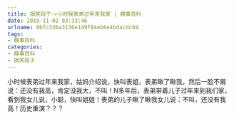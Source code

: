 ```yaml
---
title: 搞笑段子->小时候表弟过年来我家 | 糗事百科
date: 2019-11-02 03:33:46
urlname: 0bfc336a3136e149f84eb8e4bdacdc69
tags: 
- 糗事百科
categories:
- 糗事百科
- 搞笑段子
---
```

小时候表弟过年来我家，姑妈介绍说，快叫表姐，表弟瞅了瞅我，然后一脸不屑说：还没有我高，肯定没我大，不叫！N多年后，表弟带着儿子过年来到我们家，看到我女儿说，小聪，快叫姐姐！表弟的儿子瞅了瞅我女儿说：不叫，还没有我高！历史重演？？？



